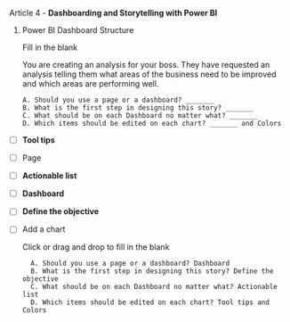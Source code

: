 Article 4 - **Dashboarding and Storytelling with Power BI**

1.	Power BI Dashboard Structure

    Fill in the blank

    You are creating an analysis for your boss. They have requested an analysis telling them what areas of the business need to be improved and which areas are performing well.

        A. Should you use a page or a dashboard? _______
        B. What is the first step in designing this story? _______
        C. What should be on each Dashboard no matter what? _______
        D. Which items should be edited on each chart? _______ and Colors

-   [ ] **Tool tips**
-   [ ] Page
-   [ ] **Actionable list**
-   [ ] **Dashboard**
-   [ ] **Define the objective**
-   [ ] Add a chart

    Click or drag and drop to fill in the blank

        A. Should you use a page or a dashboard? Dashboard
        B. What is the first step in designing this story? Define the objective
        C. What should be on each Dashboard no matter what? Actionable list
        D. Which items should be edited on each chart? Tool tips and Colors
